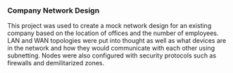 ### Company Network Design

This project was used to create a mock network design for an existing company based on the location of offices and the number of employees. LAN and WAN topologies were put into thought as well as what devices are in the network and how they would communicate with each other using subnetting. Nodes were also configured with security protocols such as firewalls and demilitarized zones.
